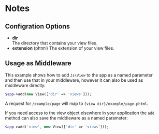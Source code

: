 # Notes

## Configration Options

* **dir**  
	The directory that contains your view files.
* **extension** (phtml)
	The extension of your view files.

## Usage as Middleware

This example shows how to add `Js\View` to the app as a named parameter and then use that in your middleware, however it can also be used as middleware directly:

```php
$app->add(new View(['dir' => 'views']));
```

A request for `/example/page` will map to `[view dir]/example/page.phtml`.

If you need access to the view object elsewhere in your application the `add` method can also save the middleware as a named parameter:

```php
$app->add('view', new View(['dir' => 'views']));
```